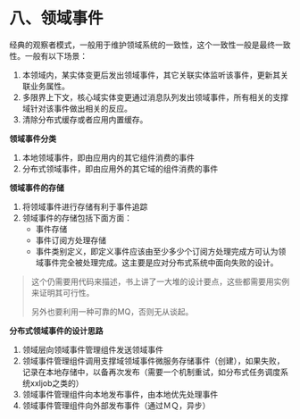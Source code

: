 # 八、领域事件

经典的观察者模式，一般用于维护领域系统的一致性，这个一致性一般是最终一致性。一般有以下场景：

1. 本领域内，某实体变更后发出领域事件，其它关联实体监听该事件，更新其关联业务属性。
2. 多限界上下文，核心域实体变更通过消息队列发出领域事件，所有相关的支撑域针对该事件做出相关的反应。
3. 清除分布式缓存或者应用内置缓存。

**领域事件分类**

1. 本地领域事件，即由应用内的其它组件消费的事件
2. 分布式领域事件，即由应用外的其它域的组件消费的事件



**领域事件的存储**

1. 将领域事件进行存储有利于事件追踪
2. 领域事件的存储包括下面方面：
   * 事件存储
   * 事件订阅方处理存储
   * 事件类别定义，即定义事件应该由至少多少个订阅方处理完成方可认为领域事件完全被处理完成。这主要是应对分布式系统中面向失败的设计。

> 这个仍需要用代码来描述，书上讲了一大堆的设计要点，这些都需要用实例来证明其可行性。
>
> 另外也要利用一种可靠的MQ，否则无从谈起。



**分布式领域事件的设计思路**

1. 领域层向领域事件管理组件发送领域事件
2. 领域事件管理组件调用支撑域领域事件微服务存储事件（创建），如果失败，记录在本地存储中，以备再次发布（需要一个机制重试，如分布式任务调度系统xxljob之类的）
3. 领域事件管理组件向本地发布事件，由本地优先处理事件
4. 领域事件管理组件向外部发布事件（通过ＭＱ，异步）

